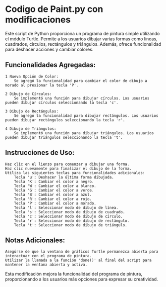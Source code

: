 # Codigo de Paint.py con modificaciones

Este script de Python proporciona un programa de pintura simple utilizando el módulo Turtle. Permite a los usuarios dibujar varias formas como líneas, cuadrados, círculos, rectángulos y triángulos. Además, ofrece funcionalidad para deshacer acciones y cambiar colores.

## Funcionalidades Agregadas:

    1 Nueva Opción de Color:
        Se agregó la funcionalidad para cambiar el color de dibujo a morado al presionar la tecla 'P'.

    2 Dibujo de Círculos:
        Se implementó una función para dibujar círculos. Los usuarios pueden dibujar círculos seleccionando la tecla 'c'.

    3 Dibujo de Rectángulos:
        Se agregó la funcionalidad para dibujar rectángulos. Los usuarios pueden dibujar rectángulos seleccionando la tecla 'r'.

    4 Dibujo de Triángulos:
        Se implementó una función para dibujar triángulos. Los usuarios pueden dibujar triángulos seleccionando la tecla 't'.

## Instrucciones de Uso:

    Haz clic en el lienzo para comenzar a dibujar una forma.
    Haz clic nuevamente para finalizar el dibujo de la forma.
    Utiliza las siguientes teclas para funcionalidades adicionales:
        Tecla 'u': Deshacer la última forma dibujada.
        Tecla 'K': Cambiar el color a negro.
        Tecla 'W': Cambiar el color a blanco.
        Tecla 'G': Cambiar el color a verde.
        Tecla 'B': Cambiar el color a azul.
        Tecla 'R': Cambiar el color a rojo.
        Tecla 'P': Cambiar el color a morado.
        Tecla 'l': Seleccionar modo de dibujo de línea.
        Tecla 's': Seleccionar modo de dibujo de cuadrado.
        Tecla 'c': Seleccionar modo de dibujo de círculo.
        Tecla 'r': Seleccionar modo de dibujo de rectángulo.
        Tecla 't': Seleccionar modo de dibujo de triángulo.

## Notas Adicionales:

    Asegúrse de que la ventana de gráficos Turtle permanezca abierta para interactuar con el programa de pintura.
    Utilizar la llamada a la función 'done()' al final del script para mantener la ventana abierta y activa.

Esta modificación mejora la funcionalidad del programa de pintura, proporcionando a los usuarios más opciones para expresar su creatividad.

